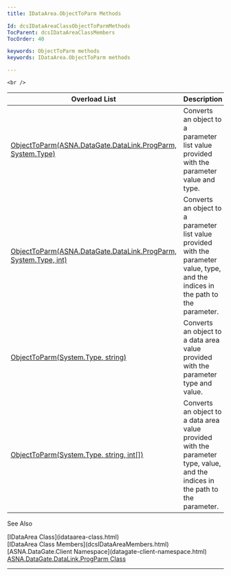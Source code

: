 ```yaml
---
title: IDataArea.ObjectToParm Methods

Id: dcsIDataAreaClassObjectToParmMethods
TocParent: dcsIDataAreaClassMembers
TocOrder: 40

keywords: ObjectToParm methods
keywords: IDataArea.ObjectToParm methods

---
```


	<br />



| Overload List | Description |
| ---- | ---- |
| [ObjectToParm(ASNA.DataGate.DataLink.ProgParm, System.Type)](idataarea-class-object-to_parm-method1.html) | Converts an object to a parameter list value provided with the parameter value and type. |
| [ObjectToParm(ASNA.DataGate.DataLink.ProgParm, System.Type, int)](idataarea-class-object-to_parm-method2.html) | Converts an object to a parameter list value provided with the parameter value, type, and the indices in the path to the parameter. |
| [ObjectToParm(System.Type, string)](idataarea-class-object-to_parm-method3.html) | Converts an object to a data area value provided with the parameter type and value. |
| [ObjectToParm(System.Type, string, int[])](idataarea-class-object-to_parm-method4.html) | Converts an object to a data area value provided with the parameter type, value, and the indices in the path to the parameter. |



See Also

<dl />
      [IDataArea Class](idataarea-class.html)
      <br />
      [IDataArea Class Members](dcsIDataAreaMembers.html)
      <br />
      [ASNA.DataGate.Client Namespace](datagate-client-namespace.html)
      <br />
      <a href="DCS160-F1071E27-0001DD">ASNA.DataGate.DataLink.ProgParm Class</a>

---

